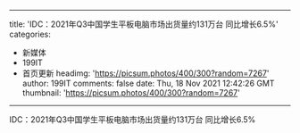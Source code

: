 
---
title: 'IDC：2021年Q3中国学生平板电脑市场出货量约131万台 同比增长6.5%'
categories: 
 - 新媒体
 - 199IT
 - 首页更新
headimg: 'https://picsum.photos/400/300?random=7267'
author: 199IT
comments: false
date: Thu, 18 Nov 2021 12:42:26 GMT
thumbnail: 'https://picsum.photos/400/300?random=7267'
---

<div>   
IDC：2021年Q3中国学生平板电脑市场出货量约131万台 同比增长6.5%  
</div>
            